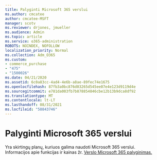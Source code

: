 ```yaml
---
title: Palyginti Microsoft 365 verslui
ms.author: cmcatee
author: cmcatee-MSFT
manager: scotv
ms.reviewer: drjones, jmueller
ms.audience: Admin
ms.topic: article
ms.service: o365-administration
ROBOTS: NOINDEX, NOFOLLOW
localization_priority: Normal
ms.collection: Adm_O365
ms.custom:
- commerce_purchase
- "475"
- "1500026"
ms.date: 04/21/2020
ms.assetid: 6c0a83cc-4ad4-4e6b-a8ae-89fec74e1675
ms.openlocfilehash: 87fb3a0bc876d03265d545ee07e4e123d9119d4e
ms.sourcegitcommit: e781da003fb7b878854846cbe12b13b9dca8df92
ms.translationtype: MT
ms.contentlocale: lt-LT
ms.lasthandoff: 08/31/2021
ms.locfileid: "58843746"
---
```

# <a name="compare-microsoft-365-for-business"></a>Palyginti Microsoft 365 verslui

Yra skirtingų planų, kuriuos galima naudoti Microsoft 365 verslui. Informacijos apie funkcijas ir kainas žr. [Verslo Microsoft 365 palyginimas.](https://www.microsoft.com/microsoft-365/business/compare-all-microsoft-365-business-products)  